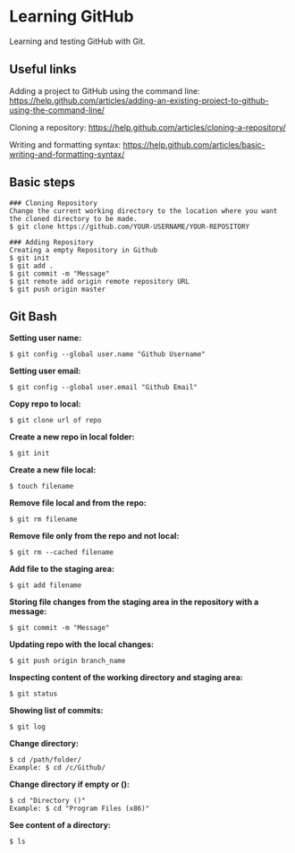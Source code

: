 # Learning GitHub
Learning and testing GitHub with Git.

## Useful links

Adding a project to GitHub using the command line:
https://help.github.com/articles/adding-an-existing-project-to-github-using-the-command-line/

Cloning a repository:
https://help.github.com/articles/cloning-a-repository/

Writing and formatting syntax:
https://help.github.com/articles/basic-writing-and-formatting-syntax/

## Basic steps

```
### Cloning Repository
Change the current working directory to the location where you want the cloned directory to be made.
$ git clone https://github.com/YOUR-USERNAME/YOUR-REPOSITORY
```

```
### Adding Repository
Creating a empty Repository in Github
$ git init
$ git add .
$ git commit -m "Message"
$ git remote add origin remote repository URL
$ git push origin master
```

## Git Bash

**Setting user name:**
```
$ git config --global user.name "Github Username"
```

**Setting user email:**
```
$ git config --global user.email "Github Email"
```

**Copy repo to local:**
```
$ git clone url of repo
```

**Create a new repo in local folder:**
```
$ git init
```

**Create a new file local:**
```
$ touch filename
```

**Remove file local and from the repo:**
```
$ git rm filename
```

**Remove file only from the repo and not local:**
```
$ git rm --cached filename
```

**Add file to the staging area:**
```
$ git add filename
```

**Storing file changes from the staging area in the repository with a message:**
```
$ git commit -m "Message"
```

**Updating repo with the local changes:**
```
$ git push origin branch_name
```

**Inspecting content of the working directory and staging area:**
```
$ git status
```

**Showing list of commits:**
```
$ git log
```

**Change directory:**
```
$ cd /path/folder/ 
Example: $ cd /c/Github/
```

**Change directory if empty or ():**
```
$ cd "Directory ()"
Example: $ cd "Program Files (x86)" 
```

**See content of a directory:**
```
$ ls
```

